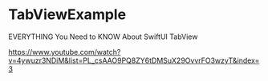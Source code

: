 # TabViewExample

EVERYTHING You Need to KNOW About SwiftUI TabView

https://www.youtube.com/watch?v=4ywuzr3NDiM&list=PL_csAAO9PQ8ZY6tDMSuX29OvvrFO3wzyT&index=3
